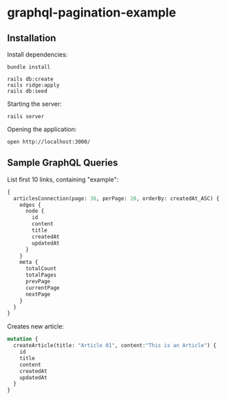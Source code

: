 # graphql-pagination-example

## Installation

Install dependencies:

```
bundle install

rails db:create
rails ridge:apply
rails db:seed
```

Starting the server:

```
rails server
```

Opening the application:

```
open http://localhost:3000/
```

## Sample GraphQL Queries

List first 10 links, containing "example":

```graphql
{
  articlesConnection(page: 36, perPage: 20, orderBy: createdAt_ASC) {
    edges {
      node {
        id
        content
        title
        createdAt
        updatedAt
      }
    }
    meta {
      totalCount
      totalPages
      prevPage
      currentPage
      nextPage
    }
  }
}


```

Creates new article:

```graphql
mutation {
  createArticle(title: "Article 01", content:"This is an Article") {
    id
    title
    content
    createdAt
    updatedAt
  }
}
```
